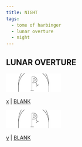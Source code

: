 ```yaml
---
title: NIGHT
tags:
  - tome of harbinger
  - lunar overture
  - night
---
```

## LUNAR OVERTURE

[![blank](blank-t.png)](blank)

[x](y) | [BLANK](blank)

[![blank](blank-t.png)](blank)

[y](y) | [BLANK](blank)

